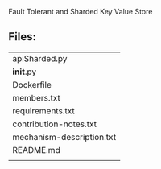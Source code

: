 Fault Tolerant and Sharded Key Value Store

## Files:
|                          |
|--------------------------|
| apiSharded.py            |
| __init__.py              |
| Dockerfile               |
| members.txt              |
| requirements.txt         |
| contribution-notes.txt   |
| mechanism-description.txt|
| README.md                |
|                          |

    

